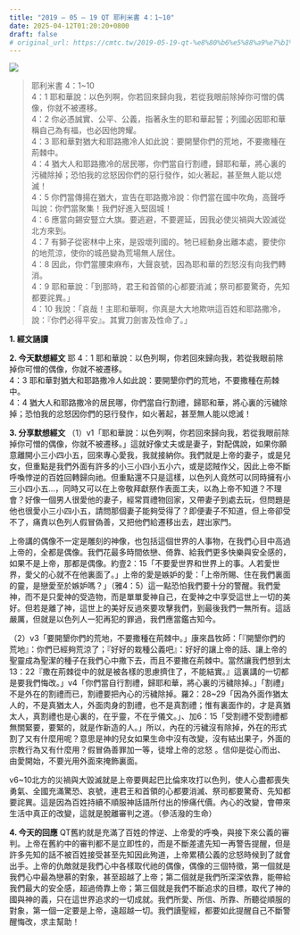 ```yaml
---
title: "2019 – 05 – 19 QT 耶利米書 4：1~10"
date: 2025-04-12T01:20:20+0800
draft: false
# original_url: https://cmtc.tw/2019-05-19-qt-%e8%80%b6%e5%88%a9%e7%b1%b3%e6%9b%b8-4%ef%bc%9a110
---
```


![](/images/qt.jpg)
> 耶利米書 4：1\~10  
> 4：1 耶和華說：以色列啊，你若回來歸向我，若從我眼前除掉你可憎的偶像，你就不被遷移。  
> 4：2 你必憑誠實、公平、公義，指著永生的耶和華起誓；列國必因耶和華稱自己為有福，也必因他誇耀。  
> 4：3 耶和華對猶大和耶路撒冷人如此說：要開墾你們的荒地，不要撒種在荊棘中。  
> 4：4 猶大人和耶路撒冷的居民哪，你們當自行割禮，歸耶和華，將心裏的污穢除掉；恐怕我的忿怒因你們的惡行發作，如火著起，甚至無人能以熄滅！  
> 4：5 你們當傳揚在猶大，宣告在耶路撒冷說：你們當在國中吹角，高聲呼叫說：你們當聚集！我們好進入堅固城！  
> 4：6 應當向錫安豎立大旗。要逃避，不要遲延，因我必使災禍與大毀滅從北方來到。  
> 4：7 有獅子從密林中上來，是毀壞列國的。牠已經動身出離本處，要使你的地荒涼，使你的城邑變為荒場無人居住。  
> 4：8 因此，你們當腰束麻布，大聲哀號，因為耶和華的烈怒沒有向我們轉消。  
> 4：9 耶和華說：「到那時，君王和首領的心都要消滅；祭司都要驚奇，先知都要詫異。」  
> 4：10 我說：「哀哉！主耶和華啊，你真是大大地欺哄這百姓和耶路撒冷，說：『你們必得平安』。其實刀劍害及性命了。」

**1. 經文誦讀**

**2.  今天默想經文**
耶 4：1 耶和華說：以色列啊，你若回來歸向我，若從我眼前除掉你可憎的偶像，你就不被遷移。  
4：3 耶和華對猶大和耶路撒冷人如此說：要開墾你們的荒地，不要撒種在荊棘中。  
4：4 猶大人和耶路撒冷的居民哪，你們當自行割禮，歸耶和華，將心裏的污穢除掉；恐怕我的忿怒因你們的惡行發作，如火著起，甚至無人能以熄滅！

**3. 分享默想經文**
（1）v1「耶和華說：以色列啊，你若回來歸向我，若從我眼前除掉你可憎的偶像，你就不被遷移。」這就好像丈夫或是妻子，對配偶說，如果你願意離開小三小四小五，回來專心愛我，我就接納你。我們就是上帝的妻子，或是兒女，但重點是我們外面有許多的小三小四小五小六，或是認賊作父，因此上帝不斷呼喚悖逆的百姓回轉歸向祂。但重點還不只是這樣，以色列人竟然可以同時擁有小三小四小五…，同時又可以在上帝敬拜獻祭作表面工夫，以為上帝不知道？不理會？好像一個男人很愛他的妻子，經常買禮物回家，又帶妻子到處去玩，但問題是他也很愛小三小四小五，請問那個妻子能夠受得了？即便妻子不知道，但上帝卻受不了，痛責以色列人假冒偽善，又把他們給遷移出去，趕出家門。

上帝講的偶像不一定是雕刻的神像，也包括這個世界的人事物，在我們心目中高過上帝的，全都是偶像。我們花最多時間依戀、倚靠、給我們更多快樂與安全感的，如果不是上帝，那都是偶像。約壹2：15「不要愛世界和世界上的事。人若愛世界，愛父的心就不在他裏面了。」上帝的愛是嫉妒的愛：「上帝所賜、住在我們裏面的靈，是戀愛至於嫉妒嗎？」（雅4：5）這一點恐怕我們要十分的警醒。我們愛神，而不是只愛神的受造物，而是單單愛神自己，在愛神之中享受這世上一切的美好。但若是離了神，這世上的美好反過來要攻擊我們，到最後我們一無所有。這話嚴厲，但就是以色列人一犯再犯的罪過，我們應當鑑古知今。

（2）v3「要開墾你們的荒地，不要撒種在荊棘中。」康來昌牧師：「『開墾你們的荒地』：你們已經夠荒涼了；『好好的栽種公義吧』：好好的讓上帝的話、讓上帝的聖靈成為聖潔的種子在我們心中撒下去，而且不要撒在荊棘中。當然讓我們想到太13：22『撒在荊棘從中的就是被各樣的思慮擠住了，不能結實。』這裏講的一切都是要我們悔改。」v4「你們當自行割禮，歸耶和華，將心裏的污穢除掉。」「割禮」不是外在的割禮而已，割禮要把內心的污穢除掉。羅2：28\~29「因為外面作猶太人的，不是真猶太人，外面肉身的割禮，也不是真割禮；惟有裏面作的，才是真猶太人，真割禮也是心裏的，在乎靈，不在乎儀文。」、加6：15「受割禮不受割禮都無關緊要，要緊的，就是作新造的人。」所以，內在的污穢沒有除掉，外在的形式割了又有什麼用呢？意思是神的兒女如果生命中沒有改變，沒有結出果子，外面的宗教行為又有什麼用？假冒偽善罪加一等，徒增上帝的忿怒 。信仰是從心而出、由愛開始，不要光用外面來掩飾裏面。

v6\~10北方的災禍與大毀滅就是上帝要興起巴比倫來攻打以色列，使人心盡都喪失勇氣、全國充滿驚恐、哀號，連君王和首領的心都要消滅、祭司都要驚奇、先知都要詫異。這是因為百姓持續不順服神話語所付出的慘痛代價。內心的改變，會帶來生活中真正的改變，這就是脫離審判之道。（參活潑的生命）

**4. 今天的回應**
QT舊約就是充滿了百姓的悖逆、上帝愛的呼喚，與接下來公義的審判。上帝在舊約中的審判都不是立即性的，而是不斷差遣先知一再警告提醒，但是許多先知的話不被百姓接受甚至先知因此殉道，上帝累積公義的忿怒時候到了就會出手。上帝的仇敵就是我們心中各樣取代祂的偶像，偶像的三個特徵，第一個就是我們心中最為戀慕的對象，甚至超越了上帝；第二個就是我們所深深依靠，能帶給我們最大的安全感，超過倚靠上帝；第三個就是我們不斷追求的目標，取代了神的國與神的義，只在這世界追求的一切成就。我們所愛、所信、所靠、所聽從順服的對象，第一個一定要是上帝，遠超越一切。我們讀聖經，都要如此提醒自己不斷警醒悔改，求主幫助！
